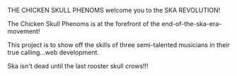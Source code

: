 THE CHICKEN SKULL PHENOMS welcome you to the SKA REVOLUTION!  

The Chicken Skull Phenoms is at the forefront of the end-of-the-ska-era-movement!

This project is to show off the skills of three semi-talented musicians in their true calling...web development.

Ska isn't dead until the last rooster skull crows!!!




